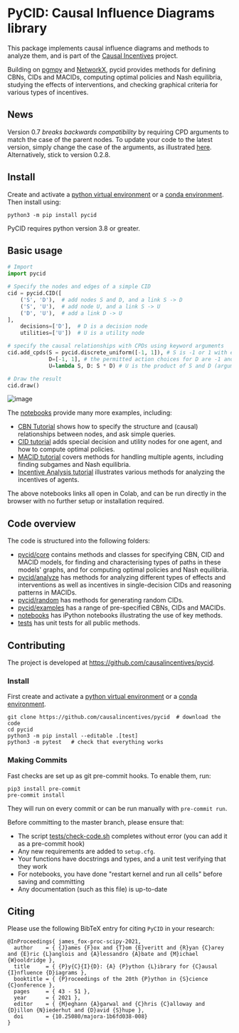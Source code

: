 # PyCID: Causal Influence Diagrams library

This package implements causal influence diagrams and methods to analyze them, and is part of the
[Causal Incentives](https://causalincentives.com) project.

Building on [pgmpy](https://pgmpy.org/) and [NetworkX](https://networkx.org/), pycid provides methods for
defining CBNs, CIDs and MACIDs,
computing optimal policies and Nash equilibria,
studying the effects of interventions, and
checking graphical criteria for various types of incentives.

## News

Version 0.7 *breaks backwards compatibility* by requiring CPD arguments to match the case of the parent nodes.
To update your code to the latest version, simply change the case of the arguments, as illustrated [here](https://github.com/causalincentives/pycid/commit/e50ee06b7eafac63fe7c9471764c9c5774fc743b).
Alternatively, stick to version 0.2.8.

## Install
Create and activate
a [python virtual environment](https://packaging.python.org/guides/installing-using-pip-and-virtual-environments/#creating-a-virtual-environment) or
a [conda environment](https://conda.io/projects/conda/en/latest/user-guide/getting-started.html#managing-envs).
Then install using:
```shell
python3 -m pip install pycid
```

PyCID requires python version 3.8 or greater.

## Basic usage

```python
# Import
import pycid

# Specify the nodes and edges of a simple CID
cid = pycid.CID([
    ('S', 'D'),  # add nodes S and D, and a link S -> D
    ('S', 'U'),  # add node U, and a link S -> U
    ('D', 'U'),  # add a link D -> U
],
    decisions=['D'],  # D is a decision node
    utilities=['U'])  # U is a utility node

# specify the causal relationships with CPDs using keyword arguments
cid.add_cpds(S = pycid.discrete_uniform([-1, 1]), # S is -1 or 1 with equal probability
             D=[-1, 1], # the permitted action choices for D are -1 and 1
             U=lambda S, D: S * D) # U is the product of S and D (argument names match parent names)

# Draw the result
cid.draw()
```

![image](./image.png "")

The [notebooks](./notebooks) provide many more examples, including:
* [CBN Tutorial](https://colab.research.google.com/github/causalincentives/pycid/blob/master/notebooks/CBN_Tutorial.ipynb) shows how to specify the structure and (causal) relationships between nodes, and ask simple queries.
* [CID tutorial](https://colab.research.google.com/github/causalincentives/pycid/blob/master/notebooks/CID_Basics_Tutorial.ipynb) adds special decision and utility nodes for one agent, and how to compute optimal policies.
* [MACID tutorial](https://colab.research.google.com/github/causalincentives/pycid/blob/master/notebooks/MACID_Basics_Tutorial.ipynb) covers methods for handling multiple agents, including finding subgames and Nash equilibria.
* [Incentive Analysis tutorial](https://colab.research.google.com/github/causalincentives/pycid/blob/master/notebooks/CID_Incentives_Tutorial.ipynb) illustrates various methods for analyzing the incentives of agents.

The above notebooks links all open in Colab, and can be run
directly in the browser with no further setup or installation required.

## Code overview

The code is structured into the following folders:
* [pycid/core](./pycid/core) contains methods and classes for specifying CBN, CID and MACID models,
  for finding and characterising types of paths in these models' graphs, and for
  computing optimal policies and Nash equilibria.
* [pycid/analyze](./pycid/analyze) has methods for analyzing different types of effects and interventions
as well as incentives in single-decision CIDs and reasoning patterns in MACIDs.
* [pycid/random](./pycid/random) has methods for generating random CIDs.
* [pycid/examples](./pycid/examples) has a range of pre-specified CBNs, CIDs and MACIDs.
* [notebooks](./notebooks) has iPython notebooks illustrating the use of key methods.
* [tests](./tests) has unit tests for all public methods.

## Contributing
The project is developed at <https://github.com/causalincentives/pycid>.

### Install
First create and activate
a [python virtual environment](https://packaging.python.org/guides/installing-using-pip-and-virtual-environments/#creating-a-virtual-environment) or
a [conda environment](https://conda.io/projects/conda/en/latest/user-guide/getting-started.html#managing-envs).
```shell
git clone https://github.com/causalincentives/pycid  # download the code
cd pycid
python3 -m pip install --editable .[test]
python3 -m pytest   # check that everything works
```

### Making Commits
Fast checks are set up as git pre-commit hooks.
To enable them, run:
```shell
pip3 install pre-commit
pre-commit install
```
They will run on every commit or can be run manually with `pre-commit run`.

Before committing to the master branch, please ensure that:
* The script [tests/check-code.sh](tests/check-code.sh) completes without error (you can add it as a pre-commit hook)
* Any new requirements are added to `setup.cfg`.
* Your functions have docstrings and types, and a unit test verifying that they work
* For notebooks, you have done "restart kernel and run all cells" before saving and committing
* Any documentation (such as this file) is up-to-date

## Citing
Please use the following BibTeX entry for citing `PyCID` in your research:

```
@InProceedings{ james_fox-proc-scipy-2021,
  author    = { {J}ames {F}ox and {T}om {E}veritt and {R}yan {C}arey and {E}ric {L}anglois and {A}lessandro {A}bate and {M}ichael {W}ooldridge },
  title     = { {P}y{C}{I}{D}: {A} {P}ython {L}ibrary for {C}ausal {I}nfluence {D}iagrams },
  booktitle = { {P}roceedings of the 20th {P}ython in {S}cience {C}onference },
  pages     = { 43 - 51 },
  year      = { 2021 },
  editor    = { {M}eghann {A}garwal and {C}hris {C}alloway and {D}illon {N}iederhut and {D}avid {S}hupe },
  doi       = {10.25080/majora-1b6fd038-008}
}
```
